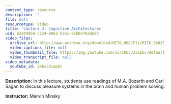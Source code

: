 ```yaml
---
content_type: resource
description: ''
file: null
resourcetype: Video
title: 'Lecture 3: Cognitive Architectures'
uid: b2e840b4-c124-08e2-52a1-8cb8e76ada53
video_files:
  archive_url: http://www.archive.org/download/MIT6.868JF11/MIT6_868JF11_lec03_300k.mp4
  video_captions_file: null
  video_thumbnail_file: https://img.youtube.com/vi/2KbvJ3iapbc/default.jpg
  video_transcript_file: null
video_metadata:
  youtube_id: 2KbvJ3iapbc
---
```


**Description:** In this lecture, students use readings of M.A. Bozarth and Carl Sagan to discuss pleasure systems in the brain and human problem solving.

**Instructor:** Marvin Minsky